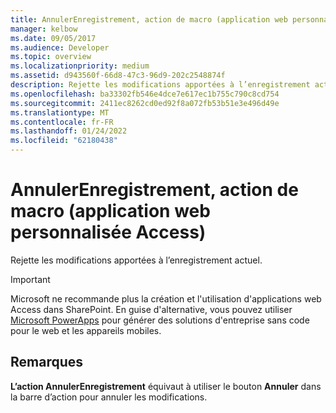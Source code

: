```yaml
---
title: AnnulerEnregistrement, action de macro (application web personnalisée Access)
manager: kelbow
ms.date: 09/05/2017
ms.audience: Developer
ms.topic: overview
ms.localizationpriority: medium
ms.assetid: d943560f-66d8-47c3-96d9-202c2548874f
description: Rejette les modifications apportées à l’enregistrement actuel.
ms.openlocfilehash: ba33302fb546e4dce7e617ec1b755c790c8cd754
ms.sourcegitcommit: 2411ec8262cd0ed92f8a072fb53b51e3e496d49e
ms.translationtype: MT
ms.contentlocale: fr-FR
ms.lasthandoff: 01/24/2022
ms.locfileid: "62180438"
---
```

# <a name="undorecord-macro-action-access-custom-web-app"></a>AnnulerEnregistrement, action de macro (application web personnalisée Access)

Rejette les modifications apportées à l’enregistrement actuel.
  
> [!IMPORTANT]
> Microsoft ne recommande plus la création et l'utilisation d'applications web Access dans SharePoint. En guise d'alternative, vous pouvez utiliser [Microsoft PowerApps](https://powerapps.microsoft.com/) pour générer des solutions d'entreprise sans code pour le web et les appareils mobiles. 
  
## <a name="remarks"></a>Remarques

**L’action AnnulerEnregistrement** équivaut à utiliser le bouton **Annuler** dans la barre d’action pour annuler les modifications. 
  

